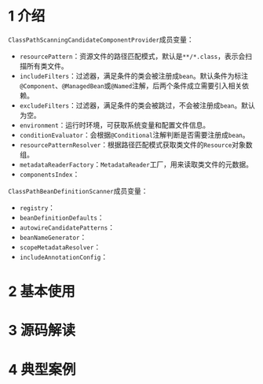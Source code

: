 # 1 介绍

`ClassPathScanningCandidateComponentProvider`成员变量：
- `resourcePattern`：资源文件的路径匹配模式，默认是`**/*.class`，表示会扫描所有类文件。
- `includeFilters`：过滤器，满足条件的类会被注册成`bean`。默认条件为标注`@Component`、`@ManagedBean`或`@Named`注解，后两个条件成立需要引入相关依赖。
- `excludeFilters`：过滤器，满足条件的类会被跳过，不会被注册成`bean`。默认为空。
- `environment`：运行时环境，可获取系统变量和配置文件信息。
- `conditionEvaluator`：会根据`@Conditional`注解判断是否需要注册成`bean`。
- `resourcePatternResolver`：根据路径匹配模式获取类文件的`Resource`对象数组。
- `metadataReaderFactory`：`MetadataReader`工厂，用来读取类文件的元数据。
- `componentsIndex`：

`ClassPathBeanDefinitionScanner`成员变量：
- `registry`：
- `beanDefinitionDefaults`：
- `autowireCandidatePatterns`：
- `beanNameGenerator`：
- `scopeMetadataResolver`：
- `includeAnnotationConfig`：
# 2 基本使用

# 3 源码解读

# 4 典型案例
